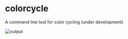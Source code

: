 # colorcycle
A command line tool for color cycling (under development)

![output](/assets/output/out.png)
